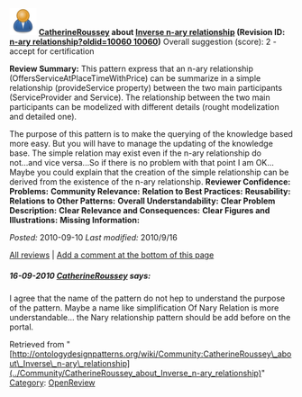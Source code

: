 [![](../images/thumb/a/a6/ODPUser.png/48px-ODPUser.png)](../Image/ODPUser.png "ODPUser.png")
__[CatherineRoussey](../User/CatherineRoussey "User:CatherineRoussey") about [Inverse n-ary relationship](../Submissions/Inverse_n-ary_relationship "Submissions:Inverse n-ary relationship") (Revision ID: [n-ary relationship?oldid=10060 10060](../Submissions/Inverse "http://ontologydesignpatterns.org/wiki/Submissions:Inverse"))__
Overall suggestion (score): 2 - accept for certification




 __Review Summary:__ This pattern express that an n-ary relationship (OffersServiceAtPlaceTimeWithPrice) can be summarize in a simple relationship (provideService property) between the two main participants (ServiceProvider and Service). 
The relationship between the two main participants can be modelized with different details (rought modelization and detailed one).



The purpose of this pattern is to make the querying of the knowledge based more easy. But you will have to manage the updating of the knowledge base. The simple relation may exist even if the n-ary relationship do not...and vice versa...So if there is no problem with that point I am OK... Maybe you could explain that the creation of the simple relationship can be derived from the existence of the n-ary relationship.
__Reviewer Confidence:__ 
__Problems:__ 
__Community Relevance:__ 
__Relation to Best Practices:__ 
__Reusability:__ 
__Relations to Other Patterns:__ 
__Overall Understandability:__ 
__Clear Problem Description:__ 
__Clear Relevance and Consequences:__ 
__Clear Figures and Illustrations:__ 
__Missing Information:__ 

_Posted:_ 2010-09-10 _Last modified:_ 2010/9/16



[All reviews](../Reviews/Main "Reviews:Main") | [Add a comment at the bottom of this page](index.php@title=Odp%253AAdd_comment&target=../Community/CatherineRoussey_about_Inverse_n-ary_relationship#New_comment "http://ontologydesignpatterns.org/wiki/index.php?title=Odp:Add_comment&target=Community:CatherineRoussey_about_Inverse_n-ary_relationship#New_comment")
#####  16-09-2010 [CatherineRoussey](../User/CatherineRoussey "User:CatherineRoussey") says:


I agree that the name of the pattern do not hep to understand the purpose of the pattern. Maybe a name like simplification Of Nary Relation is more understandable...
the Nary relationship pattern should be add before on the portal.





Retrieved from "[http://ontologydesignpatterns.org/wiki/Community:CatherineRoussey\_about\_Inverse\_n-ary\_relationship](../Community/CatherineRoussey_about_Inverse_n-ary_relationship)"
 [Category](http://ontologydesignpatterns.org/wiki/Special:Categories "Special:Categories"): [OpenReview](../Category/OpenReview "Category:OpenReview")
